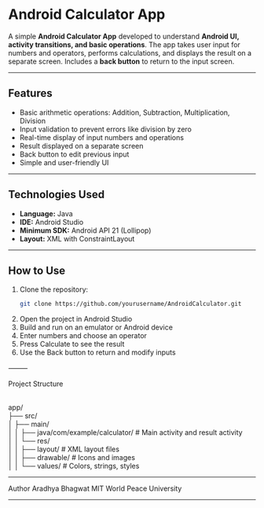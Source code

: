 # Android Calculator App

A simple **Android Calculator App** developed to understand **Android UI, activity transitions, and basic operations**. The app takes user input for numbers and operators, performs calculations, and displays the result on a separate screen. Includes a **back button** to return to the input screen.

---

## Features

- Basic arithmetic operations: Addition, Subtraction, Multiplication, Division
- Input validation to prevent errors like division by zero
- Real-time display of input numbers and operations
- Result displayed on a separate screen
- Back button to edit previous input
- Simple and user-friendly UI

---

## Technologies Used

- **Language:** Java   
- **IDE:** Android Studio  
- **Minimum SDK:** Android API 21 (Lollipop)  
- **Layout:** XML with ConstraintLayout  

---

## How to Use

1. Clone the repository:  
   ```bash
   git clone https://github.com/yourusername/AndroidCalculator.git

2.	Open the project in Android Studio
3.	Build and run on an emulator or Android device
4.	Enter numbers and choose an operator
5.	Press Calculate to see the result
6.	Use the Back button to return and modify inputs

⸻

Project Structure<br><br>

app/<br>
├── src/<br>
│   ├── main/<br>
│   │   ├── java/com/example/calculator/  # Main activity and result activity<br>
│   │   └── res/<br>
│   │       ├── layout/                  # XML layout files<br>
│   │       ├── drawable/                # Icons and images<br>
│   │       └── values/                  # Colors, strings, styles<br>

---

Author
Aradhya Bhagwat
MIT World Peace University

---
